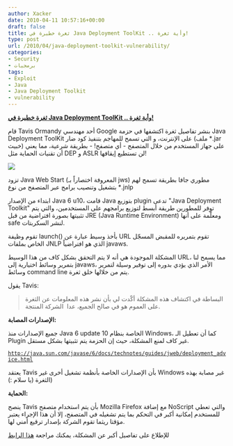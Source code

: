 ```yaml
---
author: Xacker
date: 2010-04-11 10:57:16+00:00
draft: false
title: ثغرة خطيرة في Java Deployment ToolKit .. وأية ثغرة!
type: post
url: /2010/04/java-deployment-toolkit-vulnerability/
categories:
- Security
- برمجيات
tags:
- Exploit
- Java
- Java Deployment Toolkit
- vulnerability
---
```


[**ثغرة خطيرة في Java Deployment ToolKit .. وأية ثغرة!**](http://www.it-scoop.com/2010/04/java-deployment-toolkit-vulnerability/)


قام Tavis Ormandy أحد مهندسي Google بنشر تفاصيل ثغرة اكتشفها في حزمة Java Deployment ToolKit على الإنترنت، و التي تسمح للمهاجم بتنفيذ كود ضار (ملف *.jar خبيث) على جهاز المستخدم من خلال المتصفح - أي متصفح! - بطريقة شرعية، مما يعني أن تقنيات الحماية مثل DEP و ASLR لن تستطيع إيقافها!


[![](http://www.it-scoop.com/wp-content/uploads/2010/04/Java-logoBlack.jpg)
](http://www.it-scoop.com/2010/04/java-deployment-toolkit-vulnerability/)


تزود Java Web Start (المعروفة اختصاراً بـ jws) مطوري جافا بطريقة تسمح لهم بتشغيل وتنصيب برامج عبر المتصفح من نوع *.jnlp

ابتداء من الإصدار Java 6 u10، قامت Java بتوزيع plugin تدعى "Java Deployment Toolkit" توفر للمطورين طريقة أبسط لتوزيع برامجهم على المستخدمين، والتي يتم تثبيتها بصورة افتراضية من قبل JRE (Java Runtime Environment) ومعلّمة على أنها safe لنشر السكربتات.

تقوم وظيفة launch() بأخذ وسيط عبارة عن URL تقوم بتمريره للمقبض المسجّل الخاص بملفات JNLP الذي هو افتراضياً javaws.

المشكلة الموجودة هي أنه لا يتم التحقق بشكل كاف من هذا الوسيط URL، مما يسمح لنا بتمرير وسائط اختيارية إلى javaws، الأمر الذي يؤدي بدوره إلى توفير وسيلة لتمرير وسائط command line يتم من خلالها خلق ثغرة.

يقول Tavis:


<blockquote>البساطة في اكتشاف هذه المشكلة أكّدت لي بأن نشر هذه المعلومات عن الثغرة على العموم هو في صالح الجميع، عدا  الشركة المنتجة.</blockquote>


**الإصدارات المصابة:**

جميع الإصدارات منذ Java 6 update 10 الخاصة بنظام Windows، كما أن تعطيل الـ Plugin غير كاف لمنع المشكلة، حيث إن الحزمة يتم تثبيتها بشكل مستقل.


[`http://java.sun.com/javase/6/docs/technotes/guides/jweb/deployment_advice.html`](http://java.sun.com/javase/6/docs/technotes/guides/jweb/deployment_advice.html)


يعتقد Tavis بأن الإصدارات الخاصة بأنظمة تشغيل أخرى غير Windows غير مصابة بهذه الثغرة (يا سلام :))

**الحماية:**

ينصح Tavis بأن يتم استخدام متصفح Mozilla Firefox مع إضافة NoScript والتي تعطي للمستخدم إمكانية أكبر في التحكم بما يتم تشغيله في المتصفح، إلا أن هذا الإجراء يعتبر مؤقتا ريثما تقوم الشركة بإصدار ترقيع أمني لها.

للإطلاع على تفاصيل أكبر عن المشكلة، يمكنك مراجعة [هذا الرابط](http://www.isecur1ty.org/news/vulnerabilities/245-java-deployment-toolkit-javaws-jnlp.html)


